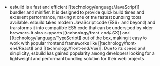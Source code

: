 - esbuild is a fast and efficient [[technology/language/JavaScript]] bundler and minifier. It is designed to provide quick build times and excellent performance, making it one of the fastest bundling tools available. esbuild takes modern JavaScript code (ES6+ and beyond) and transforms it into compatible ES5 code that can be understood by older browsers. It also supports [[technology/front-end/JSX]] and [[technology/language/TypeScript]] out of the box, making it easy to work with popular frontend frameworks like [[technology/front-end/React]] and [[technology/front-end/Vue]]. Due to its speed and simplicity, esbuild has gained popularity among developers looking for a lightweight and performant bundling solution for their web projects.
